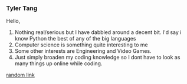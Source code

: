 ### Tyler Tang
Hello,

1. Nothing real/serious but I have dabbled around a decent bit. I'd say i know Python the best of any of the big languages
2. Computer science is something quite interesting to me
3. Some other interests are Engineering and Video Games.
4. Just simply broaden my coding knowledge so I dont have to look as many things up online while coding.

[random link](https://en.wikipedia.org/wiki/Simplified_Chinese_characters)


<!--
**ttang2626/ttang2626** is a ✨ _special_ ✨ repository because its `README.md` (this file) appears on your GitHub profile.

Here are some ideas to get you started:

- 🔭 I’m currently working on ...
- 🌱 I’m currently learning ...
- 👯 I’m looking to collaborate on ...
- 🤔 I’m looking for help with ...
- 💬 Ask me about ...
- 📫 How to reach me: ...
- 😄 Pronouns: ...
- ⚡ Fun fact: ...
-->
